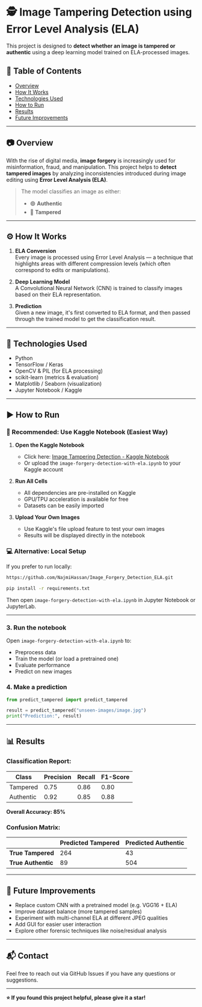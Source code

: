 # 🕵️ Image Tampering Detection using Error Level Analysis (ELA)

This project is designed to **detect whether an image is tampered or authentic** using a deep learning model trained on ELA-processed images.

## 📌 Table of Contents
- [Overview](#-overview)
- [How It Works](#️-how-it-works)
- [Technologies Used](#-technologies-used)
- [How to Run](#️-how-to-run)
- [Results](#-results)
- [Future Improvements](#-future-improvements)

---

## 📷 Overview

With the rise of digital media, **image forgery** is increasingly used for misinformation, fraud, and manipulation. This project helps to **detect tampered images** by analyzing inconsistencies introduced during image editing using **Error Level Analysis (ELA)**.

> The model classifies an image as either:
> - 🟢 **Authentic**
> - 🔴 **Tampered**

---

## ⚙️ How It Works

1. **ELA Conversion**  
   Every image is processed using Error Level Analysis — a technique that highlights areas with different compression levels (which often correspond to edits or manipulations).

2. **Deep Learning Model**  
   A Convolutional Neural Network (CNN) is trained to classify images based on their ELA representation.

3. **Prediction**  
   Given a new image, it's first converted to ELA format, and then passed through the trained model to get the classification result.

---

## 🧪 Technologies Used

- Python
- TensorFlow / Keras
- OpenCV & PIL (for ELA processing)
- scikit-learn (metrics & evaluation)
- Matplotlib / Seaborn (visualization)
- Jupyter Notebook / Kaggle

---

## ▶️ How to Run

### 🚀 Recommended: Use Kaggle Notebook (Easiest Way)

1. **Open the Kaggle Notebook**
   - Click here: [Image Tampering Detection - Kaggle Notebook]([https://www.kaggle.com/code/najmihassan101/image-forgery-detection-with-ela/edit](https://www.kaggle.com/code/najmihassan101/image-forgery-detection-with-ela))
   - Or upload the `image-forgery-detection-with-ela.ipynb` to your Kaggle account

2. **Run All Cells**
   - All dependencies are pre-installed on Kaggle
   - GPU/TPU acceleration is available for free
   - Datasets can be easily imported

3. **Upload Your Own Images**
   - Use Kaggle's file upload feature to test your own images
   - Results will be displayed directly in the notebook

### 💻 Alternative: Local Setup

If you prefer to run locally:

```bash
https://github.com/NajmiHassan/Image_Forgery_Detection_ELA.git

pip install -r requirements.txt
```

Then open `image-forgery-detection-with-ela.ipynb` in Jupyter Notebook or JupyterLab.

---

### 3. Run the notebook
Open `image-forgery-detection-with-ela.ipynb` to:
- Preprocess data
- Train the model (or load a pretrained one)
- Evaluate performance
- Predict on new images

### 4. Make a prediction
```python
from predict_tampered import predict_tampered

result = predict_tampered("unseen-images/image.jpg")
print("Prediction:", result)
```

---

## 📊 Results

### Classification Report:
| Class      | Precision | Recall | F1-Score |
|------------|-----------|--------|----------|
| Tampered   | 0.75      | 0.86   | 0.80     |
| Authentic  | 0.92      | 0.85   | 0.88     |

**Overall Accuracy: 85%**

### Confusion Matrix:
|                    | Predicted Tampered | Predicted Authentic |
|--------------------|-------------------|-------------------|
| **True Tampered**  | 264               | 43                |
| **True Authentic** | 89                | 504               |

---

## 🚀 Future Improvements

- Replace custom CNN with a pretrained model (e.g. VGG16 + ELA)
- Improve dataset balance (more tampered samples)
- Experiment with multi-channel ELA at different JPEG qualities
- Add GUI for easier user interaction
- Explore other forensic techniques like noise/residual analysis

---

## 📬 Contact

Feel free to reach out via GitHub Issues if you have any questions or suggestions.

---

**⭐ If you found this project helpful, please give it a star!**
